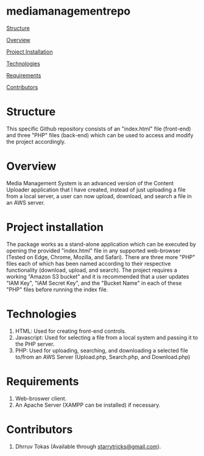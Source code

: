 # mediamanagementrepo
[Structure](#structure)

[Overview](#overview)

[Project Installation](#project-installation)

[Technologies](#technologies)

[Requirements](#requirements)

[Contributors](#contributors)

# Structure

This specific Github repository consists of an "index.html" file (front-end) and three "PHP" files (back-end) which can be used to access and modify the project accordingly.

# Overview

Media Management System is an advanced version of the Content Uploader application that I have created, instead of just uploading a file from a local server, a user can now upload, download, and search a file in an AWS server.

# Project installation

The package works as a stand-alone application which can be executed by opening the provided "index.html" file in any supported web-browser (Tested on Edge, Chrome, Mozilla, and Safari). There are three more "PHP" files each of which has been named according to their respective functionality (download, upload, and search). The project requires a working "Amazon S3 bucket" and it is recommended that a user updates "IAM Key", "IAM Secret Key", and the "Bucket Name" in each of these "PHP" files before running the index file.

# Technologies

1. HTML: Used for creating front-end controls.
2. Javascript: Used for selecting a file from a local system and passing it to the PHP server.
3. PHP: Used for uploading, searching, and downloading a selected file to/from an AWS Server (Upload.php, Search.php, and Download.php)


# Requirements

1. Web-broswer client.
2. An Apache Server (XAMPP can be installed) if necessary.

# Contributors

1. Dhrruv Tokas (Available through starrytricks@gmail.com).



